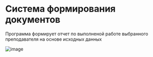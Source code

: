 # Система формирования документов

Программа формирует отчет по выполненой работе выбранного преподавателя на основе исходных данных

![image](https://user-images.githubusercontent.com/37965385/79690938-d5e3b800-8265-11ea-96e4-c39d940509f3.png)

